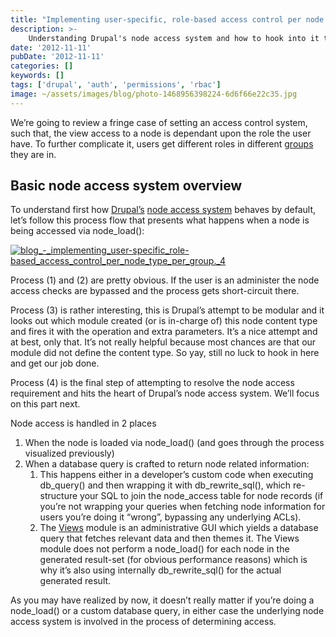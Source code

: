 ```yaml
---
title: "Implementing user-specific, role-based access control per node type, per group. (Part 1)"
description: >-
    Understanding Drupal's node access system and how to hook into it to implement
date: '2012-11-11'
pubDate: '2012-11-11'
categories: []
keywords: []
tags: ['drupal', 'auth', 'permissions', 'rbac']
image: ~/assets/images/blog/photo-1468956398224-6d6f66e22c35.jpg
---
```


We’re going to review a fringe case of setting an access control system, such that, the view access to a node is dependant upon the role the user have. To further complicate it, users get different roles in different  [groups](http://www.drupal.org/project/og) they are in.

## Basic node access system overview

To understand first how  [Drupal’s](http://www.drupal.org/) [node access system](http://api.drupal.org/api/examples/node_access_example%21node_access_example.module/6) behaves by default, let’s follow this process flow that presents what happens when a node is being accessed via node_load():

[![blog_-_implementing_user-specific_role-based_access_control_per_node_type_per_group._4](https://web.archive.org/web/20140703113328im_/http://enginx.com/wp-content/uploads/2013/08/blog_-_implementing_user-specific_role-based_access_control_per_node_type_per_group._4-189x300.png)](http://enginx.com/wp-content/uploads/2013/08/blog_-_implementing_user-specific_role-based_access_control_per_node_type_per_group._4.png)

Process (1) and (2) are pretty obvious. If the user is an administer the node access checks are bypassed and the process gets short-circuit there.

Process (3) is rather interesting, this is Drupal’s attempt to be modular and it looks out which module created (or is in-charge of) this node content type and fires it with the operation and extra parameters. It’s a nice attempt and at best, only that. It’s not really helpful because most chances are that our module did not define the content type. So yay, still no luck to hook in here and get our job done.

Process (4) is the final step of attempting to resolve the node access requirement and hits the heart of Drupal’s node access system. We’ll focus on this part next.

Node access is handled in 2 places

1.  When the node is loaded via node_load() (and goes through the process visualized previously)
2.  When a database query is crafted to return node related information:
    1.  This happens either in a developer’s custom code when executing db_query() and then wrapping it with db_rewrite_sql(), which re-structure your SQL to join the node_access table for node records (if you’re not wrapping your queries when fetching node information for users you’re doing it “wrong”, bypassing any underlying ACLs).
    2.  The  [Views](http://www.drupal.org/project/views)  module is an administrative GUI which yields a database query that fetches relevant data and then themes it. The Views module does not perform a node_load() for each node in the generated result-set (for obvious performance reasons) which is why it’s also using internally db_rewrite_sql() for the actual generated result.

As you may have realized by now, it doesn’t really matter if you’re doing a node_load() or a custom database query, in either case the underlying node access system is involved in the process of determining access.
